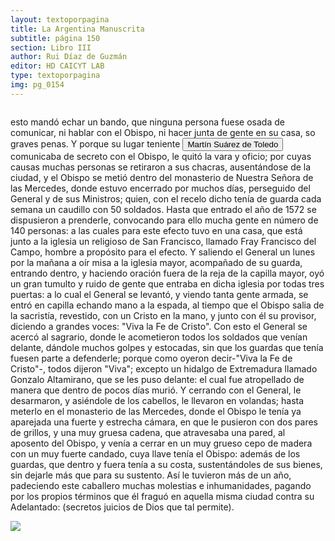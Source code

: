 ```yaml
---
layout: textoporpagina
title: La Argentina Manuscrita
subtitle: página 150
section: Libro III
author: Rui Díaz de Guzmán
editor: HD CAICYT LAB
type: textoporpagina
img: pg_0154
---
```


<div class="row">
    <div class="column">
<p>esto mandó echar un bando, que ninguna persona fuese osada de comunicar, ni hablar con el Obispo, ni hacer junta de gente en su casa, so graves penas. Y porque su lugar teniente <button class="balloon" data-balloon-pos="up" data-balloon-length="large" data-balloon="Martín Suárez de Toledo nacido como Martín II Suárez de Toledo y Saavedra fue un hidalgo, militar y explorador español que se desempeñó como teniente de gobernador de Asunción desde 1569 y luego como administrador interino de la gobernación del Río de la Plata y del Paraguay, entre 1572 y 1574, al ser depuesto Felipe de Cáceres quien a su vez estaba suplantando al adelantado Juan Ortiz de Zárate, siendo este hecho perpetrado por el obispo Pedro Fernández de la Torre. En el año 1573 comisionó al entonces alguacil mayor del Río de la Plata, Juan de Garay, para que fundara una nueva ciudad que sirviera de conexión marítima, la cual se llamaría &quot;Santa Fe de la Vera Cruz&quot;.">Martín Suárez de Toledo</button> comunicaba de secreto con el Obispo, le quitó la vara y oficio; por cuyas causas muchas personas se retiraron a sus chacras, ausentándose de la ciudad, y el Obispo se metió dentro del monasterio de Nuestra Señora de las Mercedes, donde estuvo encerrado por muchos días, perseguido del General y de sus Ministros; quien, con el recelo dicho tenía de guarda cada semana un caudillo con 50 soldados. Hasta que entrado el año de 1572 se dispusieron a prenderle, convocando para ello mucha gente en número de 140 personas: a las cuales para este efecto tuvo en una casa, que está junto a la iglesia un religioso de San Francisco, llamado Fray Francisco del Campo, hombre a propósito para el efecto. Y saliendo el General un lunes por la mañana a oír misa a la iglesia mayor, acompañado de su guarda, entrando dentro, y haciendo oración fuera de la reja de la capilla mayor, oyó un gran tumulto y ruido de gente que entraba en dicha iglesia por todas tres puertas: a lo cual el General se levantó, y viendo tanta gente armada, se entró en capilla echando mano a la espada, al tiempo que el Obispo salia de la sacristía, revestido, con un Cristo en la mano, y junto con él su provisor, diciendo a grandes voces: &quot;Viva la Fe de Cristo&quot;. Con esto el General se acercó al sagrario, donde le acometieron todos los soldados que venían delante, dándole muchos golpes y estocadas, sin que los guardas que tenía fuesen parte a defenderle; porque como oyeron decir-&quot;Viva la Fe de Cristo&quot;-, todos dijeron &quot;Viva&quot;; excepto un hidalgo de Extremadura llamado Gonzalo Altamirano, que se les puso delante: el cual fue atropellado de manera que dentro de pocos días murió. Y cerrando con el General, le desarmaron, y asiéndole de los cabellos, le llevaron en volandas; hasta meterlo en el monasterio de las Mercedes, donde el Obispo le tenía ya aparejada una fuerte y estrecha cámara, en que le pusieron con dos pares de grillos, y una muy gruesa cadena, que atravesaba una pared, al aposento del Obispo, y venía a cerrar en un muy grueso cepo de madera con un muy fuerte candado, cuya llave tenía el Obispo: además de los guardas, que dentro y fuera tenía a su costa, sustentándoles de sus bienes, sin dejarle más que para su sustento. Así le tuvieron más de un año, padeciendo este caballero muchas molestias e inhumanidades, pagando por los propios términos que él fraguó en aquella misma ciudad contra su Adelantado: (secretos juicios de Dios que tal permite). </p></div>

<div class="column">
<a href="{{site.baseurl}}/assets/img/argentina_manuscrita/{{page.img}}.jpg"><img src="{{site.baseurl}}/assets/img/argentina_manuscrita/{{page.img}}.jpg"></a>
    </div>
</div>